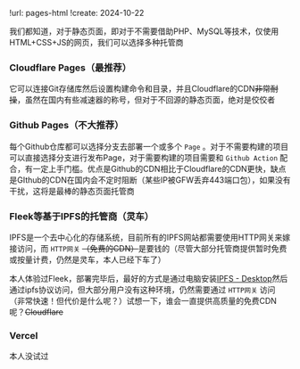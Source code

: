 !url: pages-html
!create: 2024-10-22

我们都知道，对于静态页面，即对于不需要借助PHP、MySQL等技术，仅使用HTML+CSS+JS的网页，我们可以选择多种托管商

### Cloudflare Pages（最推荐）

它可以连接Git存储库然后设置构建命令和目录，并且Cloudflare的CDN~~非常耐操~~，虽然在国内有些减速器的称号，但对于不回源的静态页面，绝对是佼佼者

### Github Pages（不大推荐）

每个Github仓库都可以选择分支去部署一个或多个 `Page` 。对于不需要构建的项目可以直接选择分支进行发布Page，对于需要构建的项目需要和 `Github Action` 配合，有一定上手门槛。优点是Github的CDN相比于Cloudflare的CDN更快，缺点是GIthub的CDN在国内会不定时阻断（某些IP被GFW丢弃443端口包），如果没有干扰，这将是最棒的静态页面托管商

### Fleek等基于IPFS的托管商（灵车）

IPFS是一个去中心化的存储系统，目前所有的IPFS网站都需要使用HTTP网关来嫁接访问，而 `HTTP网关` ~~（免费的CDN）~~是要钱的（尽管大部分托管商提供暂时免费或按量计费，仍然是灵车，本人已经下车了）

本人体验过Fleek，部署完毕后，最好的方式是通过电脑安装[IPFS - Desktop](https://github.com/ipfs/ipfs-desktop)然后通过ipfs协议访问，但大部分用户没有这种环境，仍然需要通过 `HTTP网关` 访问（非常快速！但代价是什么呢？）试想一下，谁会一直提供高质量的免费CDN呢？~~Cloudflare~~

### Vercel

本人没试过